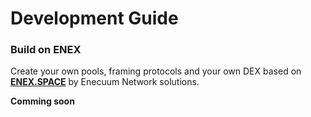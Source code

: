 # Development Guide

### Build on ENEX

Create your own pools, framing protocols and your own DEX based on [**ENEX.SPACE**](https://enex.space/) by Enecuum Network solutions.

**Comming soon**



